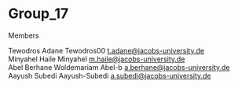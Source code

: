 # Group_17

Members

Tewodros	Adane	Tewodros00	t.adane@jacobs-university.de <br/>
Minyahel 	Haile	Minyahel	m.haile@jacobs-university.de <br/>
Abel Berhane	Woldemariam	Abel-b	a.berhane@jacobs-university.de <br/>
Aayush	Subedi	Aayush-Subedi	a.subedi@jacobs-university.de <br/>
